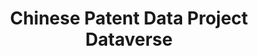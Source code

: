 ---
citation: "\n@article{he_matching_2019,\n\ttitle = {Matching {SIPO} patents to {Chinese}
  listed firms (\"{Main} {Board}\")},\n\turl = {https://dataverse.harvard.edu/dataset.xhtml?persistentId=doi:10.7910/DVN/CF1IXO},\n\tdoi
  = {10.7910/DVN/CF1IXO},\n\tabstract = {Matching SIPO patents to Chinese listed firms
  (\"Main Board\"). Please refer to the user documentation \"Chinese Patent Database
  User Documentation: M...},\n\tlanguage = {en},\n\turldate = {2021-08-17},\n\tauthor
  = {He, Zi-Lin and Tong, Tony and Zhang, Yuchen and He, Wenlong},\n\tmonth = dec,\n\tyear
  = {2019},\n\tnote = {type: dataset},\n}\n"
description: "         \nMatching SIPO patents to Chinese listed firms (\"Main Board\").
  Please refer to the user documentation \"Chinese Patent Database User Documentation:
  Matching SIPO Patents to Chinese Publicly-Listed Companies and Subsidiaries\" for
  more details about this dataset. "
documentation: 'https://dataverse.harvard.edu/dataset.xhtml?persistentId=doi:10.7910/DVN/QUH8KT '
last_edit: Tue, 02 Aug 2022 00:45:56 GMT
location: https://dataverse.harvard.edu/dataset.xhtml?persistentId=doi:10.7910/DVN/CF1IXO
maintained_by: Contact maintainer through Dataverse
record_creation_timestamp: 08/17/2021, 11:16:07
record_superceded_by: Tue, 01 Mar 2022 12:17:46 GMT
shortname: sipo_matching
superseded_by: 2a0949bb-2f36-45a7-b4cf-109456cec21d
tags:
- China
- SIPO
- disambiguation
- patents
- firms
timeframe: through 2016?
title: Chinese Patent Data Project Dataverse
uuid: 1b372a68-18ae-45e3-9a28-a6feecc3e7b8
wed,_01_dec_2021_19:13:44_gmt: 2a0949bb-2f36-45a7-b4cf-109456cec21d
---